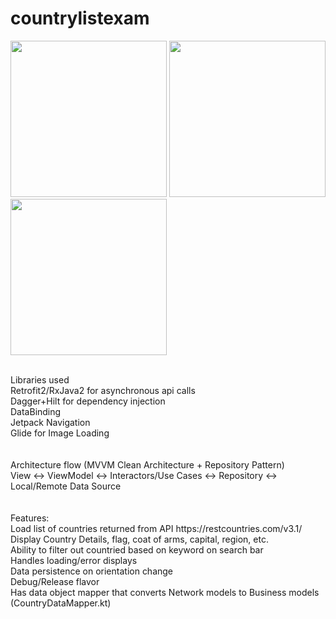 # countrylistexam
<p float="left">
<img src="https://user-images.githubusercontent.com/98274676/150689948-aea3879b-9f5b-459a-807e-7a9d4ec4070b.PNG" width="250" />
<img src="https://user-images.githubusercontent.com/98274676/150689956-21b71537-a396-4541-8b8e-d950b6c91025.PNG" width="250" />
<img src="https://user-images.githubusercontent.com/98274676/150689968-a6df2857-8663-4765-820b-32dfb70b0034.PNG" width="250" />
</p>
<br />
Libraries used<br />
Retrofit2/RxJava2 for asynchronous api calls<br />
Dagger+Hilt for dependency injection<br />
DataBinding<br />
Jetpack Navigation<br />
Glide for Image Loading<br />
<br /><br />
Architecture flow (MVVM Clean Architecture + Repository Pattern)<br />
View <-> ViewModel <-> Interactors/Use Cases <-> Repository <-> Local/Remote Data Source<br />
<br /><br />
Features:<br />
Load list of countries returned from API https://restcountries.com/v3.1/<br />
Display Country Details, flag, coat of arms, capital, region, etc.<br />
Ability to filter out countried based on keyword on search bar<br />
Handles loading/error displays<br />
Data persistence on orientation change<br />
Debug/Release flavor<br />
Has data object mapper that converts Network models to Business models (CountryDataMapper.kt)<br />
